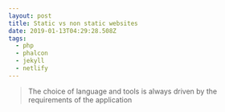```yaml
---
layout: post
title: Static vs non static websites
date: 2019-01-13T04:29:28.508Z
tags:
  - php
  - phalcon
  - jekyll
  - netlify
---
```

> The choice of language and tools is always driven by the requirements of the application
